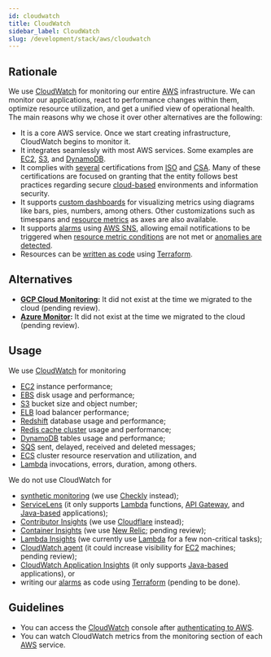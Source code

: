```yaml
---
id: cloudwatch
title: CloudWatch
sidebar_label: CloudWatch
slug: /development/stack/aws/cloudwatch
---
```


## Rationale

We use [CloudWatch][CLOUDWATCH]
for monitoring our entire [AWS][AWS] infrastructure.
We can monitor our applications,
react to performance changes within them,
optimize resource utilization,
and get a unified view of operational health.
The main reasons why we chose it
over other alternatives
are the following:

- It is a core AWS service.
  Once we start creating infrastructure,
  CloudWatch begins to monitor it.
- It integrates seamlessly with most AWS services.
  Some examples are [EC2][EC2],
  [S3](/development/stack/aws/s3/),
  and
  [DynamoDB](/development/stack/aws/dynamodb/).
- It complies with [several](https://aws.amazon.com/compliance/iso-certified/)
  certifications from [ISO](https://en.wikipedia.org/wiki/International_Organization_for_Standardization)
  and [CSA](https://en.wikipedia.org/wiki/Cloud_Security_Alliance).
  Many of these certifications are focused
  on granting that the entity follows best practices
  regarding secure [cloud-based](https://en.wikipedia.org/wiki/Cloud_computing)
  environments
  and information security.
- It supports [custom dashboards](https://docs.aws.amazon.com/AmazonCloudWatch/latest/monitoring/create_dashboard.html)
  for visualizing metrics
  using diagrams like
  bars, pies, numbers, among others.
  Other customizations such as timespans
  and [resource metrics](https://docs.aws.amazon.com/AmazonCloudWatch/latest/monitoring/viewing_metrics_with_cloudwatch.html)
  as axes
  are also available.
- It supports [alarms](https://docs.aws.amazon.com/AmazonCloudWatch/latest/monitoring/AlarmThatSendsEmail.html)
  using [AWS SNS](https://aws.amazon.com/sns/),
  allowing email notifications to be triggered
  when [resource metric conditions](https://docs.aws.amazon.com/AmazonCloudWatch/latest/monitoring/ConsoleAlarms.html)
  are not met or
  [anomalies are detected](https://docs.aws.amazon.com/AmazonCloudWatch/latest/monitoring/Create_Anomaly_Detection_Alarm.html).
- Resources can be [written as code](https://registry.terraform.io/providers/hashicorp/aws/latest/docs)
  using [Terraform](/development/stack/terraform/).

## Alternatives

- **[GCP Cloud Monitoring](https://cloud.google.com/monitoring):**
  It did not exist
  at the time we migrated to the cloud
  (pending review).
- **[Azure Monitor](https://docs.microsoft.com/en-us/azure/azure-monitor/overview):**
  It did not exist
  at the time we migrated to the cloud
  (pending review).

## Usage

We use [CloudWatch][CLOUDWATCH] for monitoring

- [EC2][EC2]
  instance performance;
- [EBS](/development/stack/aws/ebs/)
  disk usage and performance;
- [S3](/development/stack/aws/s3/)
  bucket size and object number;
- [ELB](/development/stack/aws/elb/)
  load balancer performance;
- [Redshift](/development/stack/aws/redshift/)
  database usage and performance;
- [Redis cache cluster](/development/stack/aws/redis/)
  usage and performance;
- [DynamoDB](/development/stack/aws/dynamodb/)
  tables usage and performance;
- [SQS](https://aws.amazon.com/sqs/)
  sent, delayed, received and deleted messages;
- [ECS](https://aws.amazon.com/ecs/)
  cluster resource reservation and utilization,
  and
- [Lambda][LAMBDA]
  invocations, errors, duration, among others.

We do not use CloudWatch for

- [synthetic monitoring](https://docs.aws.amazon.com/AmazonCloudWatch/latest/monitoring/CloudWatch_Synthetics_Canaries.html)
  (we use [Checkly](https://www.checklyhq.com/) instead);
- [ServiceLens](https://docs.aws.amazon.com/AmazonCloudWatch/latest/monitoring/ServiceLens.html)
  (it only supports [Lambda][LAMBDA] functions,
  [API Gateway](https://aws.amazon.com/api-gateway/),
  and [Java-based](https://en.wikipedia.org/wiki/Java_(programming_language))
  applications);
- [Contributor Insights](https://docs.aws.amazon.com/AmazonCloudWatch/latest/monitoring/ContributorInsights.html)
  (we use [Cloudflare](/development/stack/cloudflare/) instead);
- [Container Insights](https://docs.aws.amazon.com/AmazonCloudWatch/latest/monitoring/ContainerInsights.html)
  (we use [New Relic](https://newrelic.com/);
  pending review);
- [Lambda Insights](https://docs.aws.amazon.com/AmazonCloudWatch/latest/monitoring/Lambda-Insights.html)
  (we currently use [Lambda][LAMBDA]
  for a few non-critical tasks);
- [CloudWatch agent](https://docs.aws.amazon.com/AmazonCloudWatch/latest/monitoring/Install-CloudWatch-Agent.html)
  (it could increase visibility
  for [EC2][EC2] machines;
  pending review);
- [CloudWatch Application Insights](https://docs.aws.amazon.com/AmazonCloudWatch/latest/monitoring/cloudwatch-application-insights.html)
  (it only supports [Java-based](https://en.wikipedia.org/wiki/Java_(programming_language))
  applications),
  or
- writing our [alarms](https://docs.aws.amazon.com/AmazonCloudWatch/latest/monitoring/AlarmThatSendsEmail.html)
  as code
  using [Terraform](/development/stack/terraform/)
  (pending to be done).

## Guidelines

- You can access the [CloudWatch][CLOUDWATCH] console
  after [authenticating to AWS](/development/stack/aws#guidelines).
- You can watch CloudWatch metrics
  from the monitoring section
  of each [AWS][AWS] service.

[AWS]: /development/stack/aws/
[CLOUDWATCH]: https://aws.amazon.com/cloudwatch/
[LAMBDA]: /development/stack/aws/lambda/
[EC2]: /development/stack/aws/ec2/

